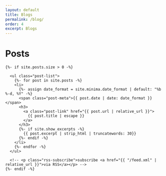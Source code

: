 ```yaml
---
layout: default
title: Blogs
permalink: /blog/
order: 4
excerpt: Blogs
---
```


  <div class="page-banner">
    <h1>Posts</h1>
  </div>
  
  <div class="home">
  
    {%- if site.posts.size > 0 -%}
      
      <ul class="post-list">
        {%- for post in site.posts -%}
        <li>
          {%- assign date_format = site.minima.date_format | default: "%b %-d, %Y" -%}
          <span class="post-meta">{{ post.date | date: date_format }}</span>
          <h3>
            <a class="post-link" href="{{ post.url | relative_url }}">
              {{ post.title | escape }}
            </a>
          </h3>
          {%- if site.show_excerpts -%}
            {{ post.excerpt | strip_html | truncatewords: 30}}
          {%- endif -%}
        </li>
        {%- endfor -%}
      </ul>
  
      <!-- <p class="rss-subscribe">subscribe <a href="{{ "/feed.xml" | relative_url }}">via RSS</a></p> -->
    {%- endif -%}
  
  </div>